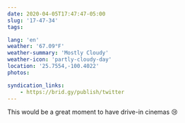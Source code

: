 ```yaml
---
date: 2020-04-05T17:47:47-05:00
slug: '17-47-34'
tags:

lang: 'en'
weather: '67.09°F'
weather-summary: 'Mostly Cloudy'
weather-icon: 'partly-cloudy-day'
location: '25.7554,-100.4022'
photos:

syndication_links:
    - https://brid.gy/publish/twitter
---
```

This would be a great moment to have drive-in cinemas 😢
